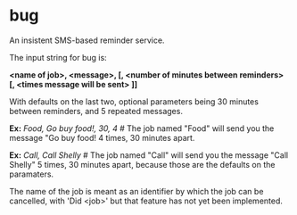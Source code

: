 bug
===

An insistent SMS-based reminder service.

The input string for bug is:

**\<name of job\>, \<message\>, [, \<number of minutes between reminders\> [, \<times message will be sent\> ]]**

With defaults on the last two, optional parameters being 30 minutes between reminders, and 5 repeated messages.

**Ex:** *Food, Go buy food!, 30, 4* # The job named "Food" will send you the message "Go buy food! 4 times, 30 minutes apart.

**Ex:** *Call, Call Shelly* # The job named "Call" will send you the message "Call Shelly" 5 times, 30 minutes apart, because those are the defaults on the paramaters.

The name of the job is meant as an identifier by which the job can be cancelled, with 'Did \<job\>' but that feature has not yet been implemented.
